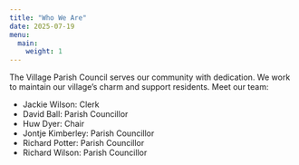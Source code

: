 ```yaml
---
title: "Who We Are"
date: 2025-07-19
menu:
  main:
    weight: 1
---
```

The Village Parish Council serves our community with dedication. We work to maintain our village’s charm and support residents. Meet our team:
- Jackie Wilson: Clerk
- David Ball: Parish Councillor
- Huw Dyer: Chair
- Jontje Kimberley: Parish Councillor
- Richard Potter: Parish Councillor
- Richard Wilson: Parish Councillor